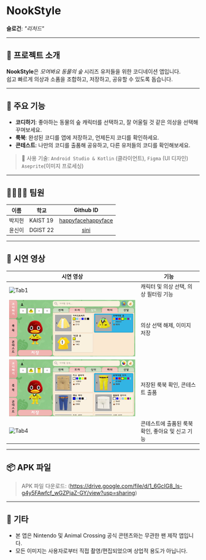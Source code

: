 # NookStyle

**슬로건**: _"리처드"_

---

## 📱 프로젝트 소개

**NookStyle**은 _모여봐요 동물의 숲_ 시리즈 유저들을 위한 코디네이션 앱입니다.  
쉽고 빠르게 의상과 소품을 조합하고, 저장하고, 공유할 수 있도록 돕습니다.

---

## 🌟 주요 기능

- **코디하기**: 좋아하는 동물의 숲 캐릭터를 선택하고, 잘 어울릴 것 같은 의상을 선택해 꾸며보세요.
- **룩북**: 완성된 코디를 앱에 저장하고, 언제든지 코디를 확인하세요.
- **콘테스트**: 나만의 코디를 출품해 공유하고, 다른 유저들의 코디를 확인해보세요.

> 📌 사용 기술: `Android Studio & Kotlin` (클라이언트), `Figma` (UI 디자인) `Aseprite`(이미지 프로세싱)

---

## 👨‍👩‍👧‍👦 팀원

| 이름 | 학교 | Github ID | 
|------|------|:------:|
| 박지헌 | KAIST 19 | [happyfacehappyface](https://github.com/happyfacehappyface) |
| 윤신이 | DGIST 22 | [sini](https://github.com/tlsdl6942) |

---

## 📸 시연 영상

| 시연 영상 | 기능 |
|-------------|------|
| <img src="screenshots/p1.gif" width="650" alt="Tab1"> | 캐릭터 및 의상 선택, 의상 필터링 기능 |
| <img src="screenshots/p2.gif" width="650" alt="Tab2"> | 의상 선택 해제, 이미지 저장 |
| <img src="screenshots/p3.gif" width="650" alt="Tab3"> | 저장된 룩북 확인, 콘테스트 출품 |
| <img src="screenshots/p4.gif" width="650" alt="Tab4"> | 콘테스트에 출품된 룩북 확인, 좋아요 및 신고 기능 |

---

## 📦 APK 파일

> APK 파일 다운로드: (https://drive.google.com/file/d/1_6GcIG8_Is-g4y5FAwfcf_wGZPjaZ-GY/view?usp=sharing)

---

## 📌 기타

- 본 앱은 Nintendo 및 Animal Crossing 공식 콘텐츠와는 무관한 팬 제작 앱입니다.
- 모든 이미지는 사용자로부터 직접 촬영/편집되었으며 상업적 용도가 아닙니다.
